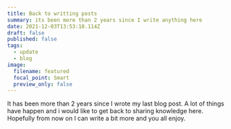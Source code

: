 ```yaml
---
title: Back to writting posts
summary: its been more than 2 years since I write anything here
date: 2021-12-03T13:53:18.114Z
draft: false
published: false
tags:
  - update
  - blog
image:
  filename: featured
  focal_point: Smart
  preview_only: false
---
```

It has been more than 2 years since I wrote my last blog post. A lot of things have happen and i would like to get back to sharing knowledge here. Hopefully from now on I can write a bit more and you all enjoy.